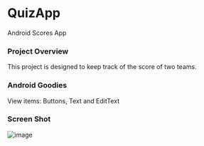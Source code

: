 # QuizApp
Android Scores App




### Project Overview
This project is designed to keep track of the score of two teams.




### Android Goodies
View items: Buttons, Text and EditText





### Screen Shot
![image](https://user-images.githubusercontent.com/6055821/61642133-f8df3c80-acd2-11e9-8edd-2e1479c99a5d.png)


